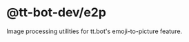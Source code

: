 <!--
Copyright (C) 2021 tt.bot dev team
 
This file is part of @tt-bot-dev/e2p.
 
@tt-bot-dev/e2p is free software: you can redistribute it and/or modify
it under the terms of the GNU General Public License as published by
the Free Software Foundation, either version 3 of the License, or
(at your option) any later version.
 
@tt-bot-dev/e2p is distributed in the hope that it will be useful,
but WITHOUT ANY WARRANTY; without even the implied warranty of
MERCHANTABILITY or FITNESS FOR A PARTICULAR PURPOSE.  See the
GNU General Public License for more details.
 
You should have received a copy of the GNU General Public License
along with @tt-bot-dev/e2p.  If not, see <http://www.gnu.org/licenses/>.
-->

# @tt-bot-dev/e2p
Image processing utilities for tt.bot's emoji-to-picture feature.

